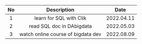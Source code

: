 | No |  Description  | Date |
|:--------:|:-------:|:-------:|
| 1 | learn for SQL with Clik | 2022.04.11 |
| 2 | read SQL doc in DAbigdata | 2022.05.03 |
| 3 | watch online course of bigdata dev | 2022.08.09 |

